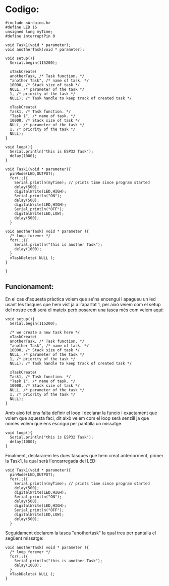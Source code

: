 
# Codigo:

```
#include <Arduino.h>
#define LED 16
unsigned long myTime;
#define interruptPin 0

void Task1(void * parameter);
void anotherTask(void * parameter);

void setup(){
  Serial.begin(115200);
  
  xTaskCreate(
  anotherTask, /* Task function. */
  "another Task", /* name of task. */
  10000, /* Stack size of task */
  NULL, /* parameter of the task */
  1, /* priority of the task */
  NULL); /* Task handle to keep track of created task */
  
  xTaskCreate(
  Task1, /* Task function. */
  "Task 1", /* name of task. */
  10000, /* Stack size of task */
  NULL, /* parameter of the task */
  1, /* priority of the task */
  NULL);
}

void loop(){
  Serial.println("this is ESP32 Task");
  delay(1000);
}

void Task1(void * parameter){
  pinMode(LED,OUTPUT);
  for(;;){
    Serial.println(myTime); // prints time since program started
    delay(500);    
    digitalWrite(LED,HIGH);
    Serial.println("ON");
    delay(500);
    digitalWrite(LED,HIGH);
    Serial.println("OFF");
    digitalWrite(LED,LOW);
    delay(500);
  }
  
void anotherTask( void * parameter ){
  /* loop forever */
  for(;;){
    Serial.println("this is another Task");
    delay(1000);
  }
  vTaskDelete( NULL );
}

}
```
## Funcionament:
En el cas d'aquesta pràctica volem que se'ns encengui i apagueu un led usant les tasques que hem vist ja a l'apartat 1, per això veiem com el setup 
del nostre codi serà el mateix però posarem una tasca més com veiem aquí:

```
void setup(){
  Serial.begin(115200);
  
  /* we create a new task here */
  xTaskCreate(
  anotherTask, /* Task function. */
  "another Task", /* name of task. */
  10000, /* Stack size of task */
  NULL, /* parameter of the task */
  1, /* priority of the task */
  NULL); /* Task handle to keep track of created task */
  
  xTaskCreate(
  Task1, /* Task function. */
  "Task 1", /* name of task. */
  10000, /* Stack size of task */
  NULL, /* parameter of the task */
  1, /* priority of the task */
  NULL);
}
```
Amb això fet ens falta definir el loop i declarar la funcio i exactament que volem que aquesta faci, dit això veiem com el loop serà senzill 
ja que només volem que ens escrigui per pantalla un missatge.

```
void loop(){
  Serial.println("this is ESP32 Task");
  delay(1000);
}
```
Finalment, declararem les dues tasques que hem creat anteriorment, primer la Task1, la qual serà l'encarregada del LED:

```
void Task1(void * parameter){
  pinMode(LED,OUTPUT);
  for(;;){
    Serial.println(myTime); // prints time since program started
    delay(500);    
    digitalWrite(LED,HIGH);
    Serial.println("ON");
    delay(500);
    digitalWrite(LED,HIGH);
    Serial.println("OFF");
    digitalWrite(LED,LOW);
    delay(500);
  }

```
Seguidament declarem la tasca "anothertask" la qual treu per pantalla el següent missatge:
```
void anotherTask( void * parameter ){
  /* loop forever */
  for(;;){
    Serial.println("this is another Task");
    delay(1000);
  }
  vTaskDelete( NULL );
}

```
